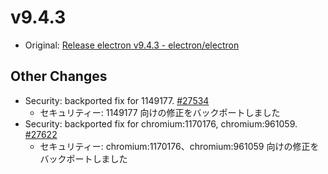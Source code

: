 # v9.4.3

- Original: [Release electron v9.4.3 - electron/electron](https://github.com/electron/electron/releases/tag/v9.4.3)

## Other Changes

- Security: backported fix for 1149177. [#27534](https://github.com/electron/electron/pull/27534)
  - セキュリティー: 1149177 向けの修正をバックポートしました
- Security: backported fix for chromium:1170176, chromium:961059. [#27622](https://github.com/electron/electron/pull/27622)
  - セキュリティー: chromium:1170176、chromium:961059 向けの修正をバックポートしました
